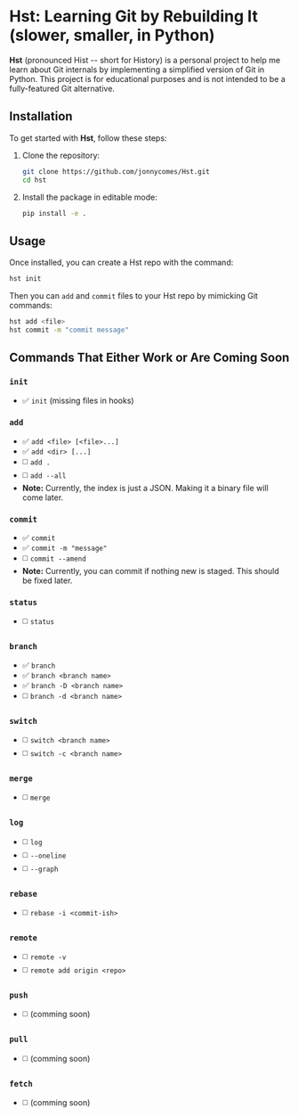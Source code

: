 # Hst: Learning Git by Rebuilding It (slower, smaller, in Python)

**Hst** (pronounced Hist -- short for History) is a personal project to help me learn about Git internals by implementing a simplified version of Git in Python. This project is for educational purposes and is not intended to be a fully-featured Git alternative.

## Installation

To get started with **Hst**, follow these steps:

1. Clone the repository:

   ```bash
   git clone https://github.com/jonnycomes/Hst.git
   cd hst
   ```

2. Install the package in editable mode:

   ```bash
   pip install -e .
   ```

## Usage

Once installed, you can create a Hst repo with the command:

```bash
hst init
```
Then you can `add` and `commit` files to your Hst repo by mimicking Git commands:

```bash
hst add <file>
hst commit -m "commit message"
```



## Commands That Either Work or Are Coming Soon

### `init`
- ✅ `init` (missing files in hooks)

### `add`
- ✅ `add <file> [<file>...]`
- ✅ `add <dir> [...]`
- ◻️ `add .`
- ◻️ `add --all`
- **Note:** Currently, the index is just a JSON. Making it a binary file will come later. 

### `commit`
- ✅ `commit`
- ✅ `commit -m "message"`
- ◻️ `commit --amend`
- **Note:** Currently, you can commit if nothing new is staged. This should be fixed later.

### `status`
- ◻️ `status`

### `branch`
- ✅ `branch`
- ✅ `branch <branch name>`
- ✅ `branch -D <branch name>`
- ◻️ `branch -d <branch name>`

### `switch`
- ◻️ `switch <branch name>`
- ◻️ `switch -c <branch name>`


### `merge`
- ◻️ `merge`

### `log`
- ◻️ `log`
- ◻️ `--oneline`
- ◻️ `--graph`

### `rebase`
- ◻️ `rebase -i <commit-ish>`

### `remote`
- ◻️ `remote -v`
- ◻️ `remote add origin <repo>`

### `push`
- ◻️ (comming soon)

### `pull`
- ◻️ (comming soon)

### `fetch`
- ◻️ (comming soon)


